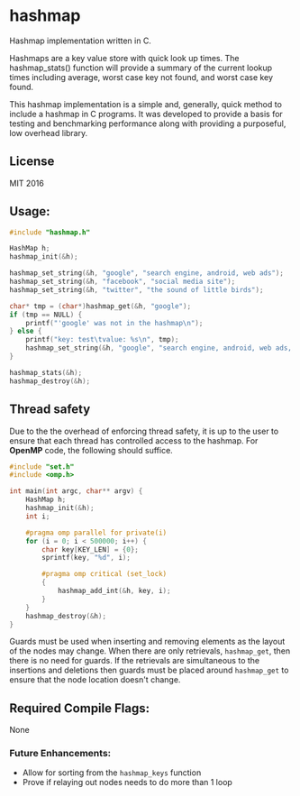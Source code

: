 # hashmap
Hashmap implementation written in C.

Hashmaps are a key value store with quick look up times. The hashmap_stats()
function will provide a summary of the current lookup times including average,
worst case key not found, and worst case key found.

This hashmap implementation is a simple and, generally, quick method to include
a hashmap in C programs. It was developed to provide a basis for testing and
benchmarking performance along with providing a purposeful, low overhead
library.

## License
MIT 2016

## Usage:
``` c
#include "hashmap.h"

HashMap h;
hashmap_init(&h);

hashmap_set_string(&h, "google", "search engine, android, web ads");
hashmap_set_string(&h, "facebook", "social media site");
hashmap_set_string(&h, "twitter", "the sound of little birds");

char* tmp = (char*)hashmap_get(&h, "google");
if (tmp == NULL) {
    printf("'google' was not in the hashmap\n");
} else {
    printf("key: test\tvalue: %s\n", tmp);
    hashmap_set_string(&h, "google", "search engine, android, web ads, and automobiles");
}

hashmap_stats(&h);
hashmap_destroy(&h);
```

## Thread safety

Due to the the overhead of enforcing thread safety, it is up to the user to
ensure that each thread has controlled access to the hashmap. For **OpenMP**
code, the following should suffice.

``` c
#include "set.h"
#include <omp.h>

int main(int argc, char** argv) {
    HashMap h;
    hashmap_init(&h);
    int i;

    #pragma omp parallel for private(i)
    for (i = 0; i < 500000; i++) {
        char key[KEY_LEN] = {0};
        sprintf(key, "%d", i);

        #pragma omp critical (set_lock)
        {
            hashmap_add_int(&h, key, i);
        }
    }
    hashmap_destroy(&h);
}
```

Guards must be used when inserting and removing elements as the layout of the
nodes may change. When there are only retrievals, `hashmap_get`, then there is
no need for guards. If the retrievals are simultaneous to the insertions and
deletions then guards must be placed around `hashmap_get` to ensure that the
node location doesn't change. 

## Required Compile Flags:
None

### Future Enhancements:
* Allow for sorting from the `hashmap_keys` function
* Prove if relaying out nodes needs to do more than 1 loop
